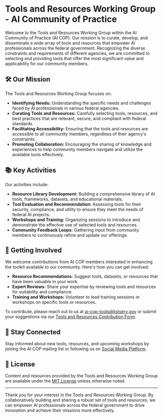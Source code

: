 # Tools and Resources Working Group - AI Community of Practice

Welcome to the Tools and Resources Working Group within the AI Community of Practice (AI COP). Our mission is to curate, develop, and disseminate a wide array of tools and resources that empower AI professionals across the federal government. Recognizing the diverse constraints and requirements of different agencies, we are committed to selecting and providing tools that offer the most significant value and applicability for our community members.

## 🛠️ Our Mission

The Tools and Resources Working Group focuses on:
- **Identifying Needs:** Understanding the specific needs and challenges faced by AI professionals in various federal agencies.
- **Curating Tools and Resources:** Carefully selecting tools, resources, and best practices that are relevant, secure, and compliant with federal standards.
- **Facilitating Accessibility:** Ensuring that the tools and resources are accessible to all community members, regardless of their agency's constraints.
- **Promoting Collaboration:** Encouraging the sharing of knowledge and experiences to help community members navigate and utilize the available tools effectively.

## 📚 Key Activities

Our activities include:
- **Resource Library Development:** Building a comprehensive library of AI tools, frameworks, datasets, and educational materials.
- **Tool Evaluation and Recommendation:** Assessing tools for their security, compliance, and utility to ensure they meet the needs of federal AI projects.
- **Workshops and Training:** Organizing sessions to introduce and demonstrate the effective use of selected tools and resources.
- **Community Feedback Loops:** Gathering input from community members to continuously refine and update our offerings.

## 🌟 Getting Involved

We welcome contributions from AI COP members interested in enhancing the toolkit available to our community. Here's how you can get involved:
- **Resource Recommendations:** Suggest tools, datasets, or resources that have been valuable in your work.
- **Expert Reviews:** Share your expertise by reviewing tools and resources for suitability and compliance.
- **Training and Workshops:** Volunteer to lead training sessions or workshops on specific tools or resources.

To contribute, please reach out to us at [ai-cop-tools@listserv.gov](mailto:ai-cop-tools@listserv.gov) or submit your suggestions via our [Tools and Resources Contribution Form](CONTRIBUTION_FORM.md).

## 📢 Stay Connected

Stay informed about new tools, resources, and upcoming workshops by joining the AI COP mailing list or following us on [Social Media Platform](#).

## 📄 License

Content and resources provided by the Tools and Resources Working Group are available under the [MIT License](LICENSE.md) unless otherwise noted.

---

Thank you for your interest in the Tools and Resources Working Group. By collaboratively building and sharing a robust set of tools and resources, we can empower AI professionals across the federal government to drive innovation and achieve their missions more effectively.

